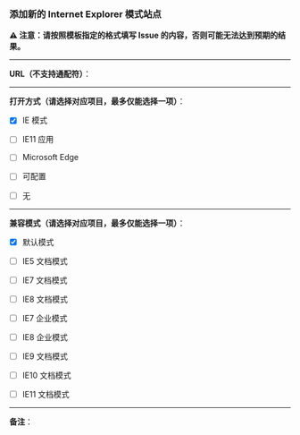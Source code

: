### 添加新的 Internet Explorer 模式站点  

**⚠️ 注意：请按照模板指定的格式填写 Issue 的内容，否则可能无法达到预期的结果。**  

---

**URL（不支持通配符）**：  

---

**打开方式（请选择对应项目，最多仅能选择一项）**：

- [x] IE 模式

- [ ] IE11 应用  

- [ ] Microsoft Edge  

- [ ] 可配置  

- [ ] 无  

---

**兼容模式（请选择对应项目，最多仅能选择一项）**：  

- [x] 默认模式  

- [ ] IE5 文档模式  

- [ ] IE7 文档模式  

- [ ] IE8 文档模式  

- [ ] IE7 企业模式  

- [ ] IE8 企业模式  

- [ ] IE9 文档模式  

- [ ] IE10 文档模式  

- [ ] IE11 文档模式  

---

**备注**：  

